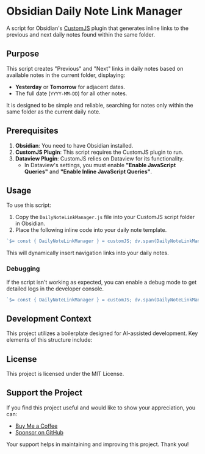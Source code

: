 # Obsidian Daily Note Link Manager

A script for Obsidian's [CustomJS](https://github.com/saml-dev/obsidian-custom-js) plugin that generates inline links to the previous and next daily notes found within the same folder.

## Purpose
This script creates "Previous" and "Next" links in daily notes based on available notes in the current folder, displaying:
- **Yesterday** or **Tomorrow** for adjacent dates.
- The full date (`YYYY-MM-DD`) for all other notes.

It is designed to be simple and reliable, searching for notes only within the same folder as the current daily note.

## Prerequisites
1.  **Obsidian**: You need to have Obsidian installed.
2.  **CustomJS Plugin**: This script requires the CustomJS plugin to run.
3.  **Dataview Plugin**: CustomJS relies on Dataview for its functionality.
    - In Dataview's settings, you must enable **"Enable JavaScript Queries"** and **"Enable Inline JavaScript Queries"**.

## Usage
To use this script:
1.  Copy the `DailyNoteLinkManager.js` file into your CustomJS script folder in Obsidian.
2.  Place the following inline code into your daily note template.

```javascript
`$= const { DailyNoteLinkManager } = customJS; dv.span(DailyNoteLinkManager.generateDailyLinks({ dv: dv }));`
```

This will dynamically insert navigation links into your daily notes.

### Debugging
If the script isn't working as expected, you can enable a debug mode to get detailed logs in the developer console.

```javascript
`$= const { DailyNoteLinkManager } = customJS; dv.span(DailyNoteLinkManager.generateDailyLinks({ dv: dv, debug: true }));`
```

## Development Context

This project utilizes a boilerplate designed for AI-assisted development. Key elements of this structure include:

## License

This project is licensed under the MIT License.

## Support the Project

If you find this project useful and would like to show your appreciation, you can:

- [Buy Me a Coffee](https://buymeacoffee.com/pequet)
- [Sponsor on GitHub](https://github.com/sponsors/pequet)

Your support helps in maintaining and improving this project. Thank you! 

